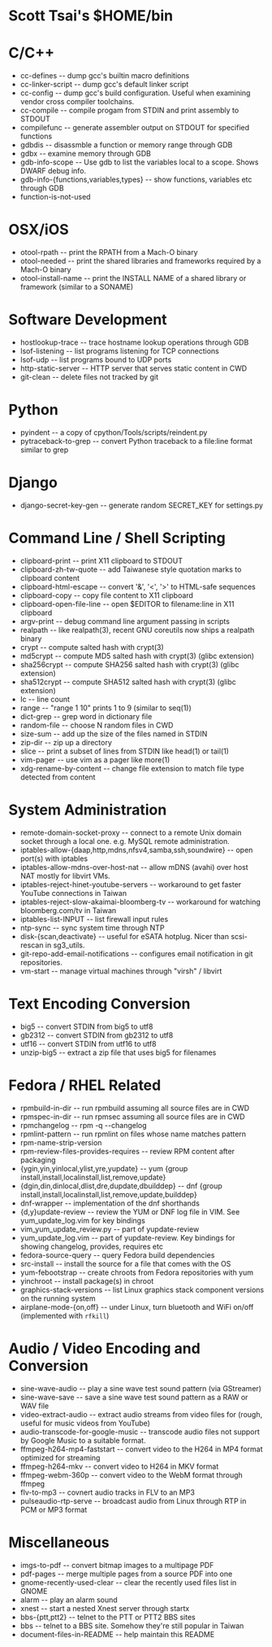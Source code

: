 Scott Tsai's $HOME/bin
=

C/C++
===

* cc-defines -- dump gcc's builtin macro definitions
* cc-linker-script -- dump gcc's default linker script
* cc-config -- dump gcc's build configuration. Useful when examining vendor cross compiler toolchains.
* cc-compile -- compile progam from STDIN and print assembly to STDOUT
* compilefunc -- generate assembler output on STDOUT for specified functions
* gdbdis -- disassmble a function or memory range through GDB
* gdbx -- examine memory through GDB
* gdb-info-scope -- Use gdb to list the variables local to a scope.  Shows DWARF debug info.
* gdb-info-{functions,variables,types} -- show functions, variables etc through GDB
* function-is-not-used

OSX/iOS
===
* otool-rpath -- print the RPATH from a Mach-O binary
* otool-needed -- print the shared libraries and frameworks required by a Mach-O binary
* otool-install-name -- print the INSTALL NAME of a shared library or framework (similar to a SONAME)

Software Development
===

* hostlookup-trace -- trace hostname lookup operations through GDB
* lsof-listening -- list programs listening for TCP connections
* lsof-udp -- list programs bound to UDP ports
* http-static-server -- HTTP server that serves static content in CWD
* git-clean -- delete files not tracked by git

Python
===

* pyindent -- a copy of cpython/Tools/scripts/reindent.py
* pytraceback-to-grep -- convert Python traceback to a file:line format similar to grep

Django
===
* django-secret-key-gen -- generate random SECRET_KEY for settings.py

Command Line / Shell Scripting
===

* clipboard-print -- print X11 clipboard to STDOUT
* clipboard-zh-tw-quote -- add Taiwanese style quotation marks to clipboard content
* clipboard-html-escape -- convert '&', '<', '>' to HTML-safe sequences
* clipboard-copy -- copy file content to X11 clipboard
* clipboard-open-file-line -- open $EDITOR to filename:line in X11 clipboard
* argv-print -- debug command line argument passing in scripts
* realpath -- like realpath(3), recent GNU coreutils now ships a realpath binary
* crypt -- compute salted hash with crypt(3)
* md5crypt -- compute MD5 salted hash with crypt(3) (glibc extension)
* sha256crypt -- compute SHA256 salted hash with crypt(3) (glibc extension)
* sha512crypt -- compute SHA512 salted hash with crypt(3) (glibc extension)
* lc -- line count
* range -- "range 1 10" prints 1 to 9 (similar to seq(1))
* dict-grep -- grep word in dictionary file
* random-file -- choose N random files in CWD
* size-sum -- add up the size of the files named in STDIN
* zip-dir -- zip up a directory
* slice -- print a subset of lines from STDIN like head(1) or tail(1)
* vim-pager -- use vim as a pager like more(1)
* xdg-rename-by-content -- change file extension to match file type detected from content

System Administration
===

* remote-domain-socket-proxy -- connect to a remote Unix domain socket through a local one.
  e.g. MySQL remote administration.
* iptables-allow-{daap,http,mdns,nfsv4,samba,ssh,soundwire} -- open port(s) with iptables
* iptables-allow-mdns-over-host-nat -- allow mDNS (avahi) over host NAT mostly for libvirt VMs.
* iptables-reject-hinet-youtube-servers -- workaround to get faster YouTube connections in Taiwan
* iptables-reject-slow-akaimai-bloomberg-tv -- workaround for watching bloomberg.com/tv in Taiwan
* iptables-list-INPUT -- list firewall input rules
* ntp-sync -- sync system time through NTP
* disk-{scan,deactivate} -- useful for eSATA hotplug. Nicer than scsi-rescan in sg3_utils.
* git-repo-add-email-notifications -- configures email notification in git repositories.
* vm-start -- manage virtual machines through "virsh" / libvirt

Text Encoding Conversion
===

* big5 -- convert STDIN from big5 to utf8
* gb2312 -- convert STDIN from gb2312 to utf8
* utf16 -- convert STDIN from utf16 to utf8
* unzip-big5 -- extract a zip file that uses big5 for filenames

Fedora / RHEL Related
===

* rpmbuild-in-dir -- run rpmbuild assuming all source files are in CWD
* rpmspec-in-dir -- run rpmsec assuming all source files are in CWD
* rpmchangelog -- rpm -q --changelog
* rpmlint-pattern -- run rpmlint on files whose name matches pattern
* rpm-name-strip-version
* rpm-review-files-provides-requires -- review RPM content after packaging
* {ygin,yin,yinlocal,ylist,yre,yupdate} -- yum {group install,install,localinstall,list,remove,update}
* {dgin,din,dinlocal,dlist,dre,dupdate,dbuilddep} -- dnf {group install,install,localinstall,list,remove,update,builddep}
* dnf-wrapper -- implementation of the dnf shorthands
* {d,y}update-review -- review the YUM or DNF log file in VIM. See yum_update_log.vim for key bindings
* vim_yum_update_review.py -- part of yupdate-review
* yum_update_log.vim  -- part of yupdate-review. Key bindings for showing changelog, provides, requires etc
* fedora-source-query -- query Fedora build dependencies
* src-install -- install the source for a file that comes with the OS
* yum-febootstrap -- create chroots from Fedora repositories with yum
* yinchroot -- install package(s) in chroot
* graphics-stack-versions -- list Linux graphics stack component versions on the running system
* airplane-mode-{on,off} -- under Linux, turn bluetooth and WiFi on/off (implemented with `rfkill`)

Audio / Video Encoding and Conversion
===

* sine-wave-audio -- play a sine wave test sound pattern (via GStreamer)
* sine-wave-save -- save a sine wave test sound pattern as a RAW or WAV file
* video-extract-audio -- extract audio streams from video files for (rough, useful for
  music videos from YouTube)
* audio-transcode-for-google-music -- transcode audio files not support by Google Music to a
  suitable format.
* ffmpeg-h264-mp4-faststart -- convert video to the H264 in MP4 format optimized for streaming
* ffmpeg-h264-mkv -- convert video to H264 in MKV format
* ffmpeg-webm-360p -- convert video to the WebM format through ffmpeg
* flv-to-mp3 -- covnert audio tracks in FLV to an MP3
* pulseaudio-rtp-serve -- broadcast audio from Linux through RTP in PCM or MP3 format

Miscellaneous
===

* imgs-to-pdf -- convert bitmap images to a multipage PDF
* pdf-pages -- merge multiple pages from a source PDF into one
* gnome-recently-used-clear -- clear the recently used files list in GNOME
* alarm -- play an alarm sound
* xnest -- start a nested Xnest server through startx
* bbs-{ptt,ptt2} -- telnet to the PTT or PTT2 BBS sites
* bbs -- telnet to a BBS site. Somehow they're still popular in Taiwan
* document-files-in-README -- help maintain this README
